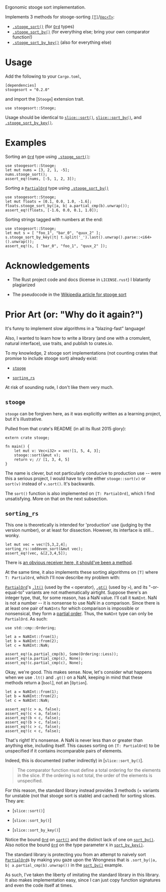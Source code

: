 Ergonomic stooge sort implementation.

Implements 3 methods for stooge-sorting [`[T]`](array)/[`Vec<T>`](std::vec::Vec):

* [`.stooge_sort()`](Stooge::stooge_sort) (for [`Ord`](std::cmp) types)
* [`.stooge_sort_by()`](Stooge::stooge_sort_by) (for everything else; bring your own comparator function!)
* [`.stooge_sort_by_key()`](Stooge::stooge_sort_by_key) (also for everything else)

# Usage

Add the following to your `Cargo.toml`,

```text
[dependencies]
stoogesort = "0.2.0"
```

and import the [`Stooge`] extension trait.

```
use stoogesort::Stooge;
```

Usage should be identical to [`slice::sort()`](slice::sort),
 [`slice::sort_by()`](slice::sort_by), and [`.stooge_sort_by_key()`](slice::sort_by_key).

# Examples

Sorting an [`Ord`](std::cmp::Ord) type using
[`.stooge_sort()`](Stooge::stooge_sort):

```
use stoogesort::Stooge;
let mut nums = [3, 2, 1, -5];
nums.stooge_sort();
assert_eq!(nums, [-5, 1, 2, 3]);
```

Sorting a [`PartialOrd`](std::cmp::PartialOrd) type using
[`.stooge_sort_by()`](Stooge::stooge_sort_by)

```
use stoogesort::Stooge;
let mut floats = [0.1, 0.0, 1.0, -1.6];
floats.stooge_sort_by(|a, b| a.partial_cmp(b).unwrap());
assert_eq!(floats, [-1.6, 0.0, 0.1, 1.0]);
```

Sorting strings tagged with numbers at the end:

```
use stoogesort::Stooge;
let mut s = [ "foo_1", "bar_0", "quux_2" ];
s.stooge_sort_by_key(|t| t.split('_').last().unwrap().parse::<i64>().unwrap());
assert_eq!(s, [ "bar_0", "foo_1", "quux_2" ]);
```

# Acknowledgements

* The Rust project code and docs (license in `LICENSE.rust`) I blatantly plagiarized

* The pseudocode in the [Wikipedia article for stooge sort](https://en.wikipedia.org/wiki/Stooge_sort)

# Prior Art (or: "Why do it again?")

It's funny to implement slow algorithms in a "blazing-fast" language!

Also, I wanted to learn how to write a library (and one with a
cromulent, natural interface), use traits, and publish to crates.io.

To my knowledge, 2 stooge sort implementations (not counting crates that
promise to include stooge sort) already exist:

* [`stooge`](https://github.com/tydus101/rust_stooge_sort)

* [`sorting_rs`](https://github.com/flakusha/sorting_rs)

At risk of sounding rude, I don't like them very much.

## `stooge`

`stooge` can be forgiven here, as it was explicitly written as a
learning project, but it's illustrative.

Pulled from that crate's README (in all its Rust 2015 glory):

```ignore
extern crate stooge;

fn main() {
	let mut v: Vec<i32> = vec![1, 5, 4, 3];
	stooge::sort(&mut v);
	return v; // [1, 3, 4, 5]
}
```

The name is clever, but not particularly conducive to production use --
were this a serious project, I would have to write either `stooge::sort(v)`
or `sort(v)` instead of `v.sort()`. It's backwards.

The `sort()` function is also implemented on `[T: PartialOrd]`,
which I find unsatisfying. More on that on the next subsection.


## `sorting_rs`

This one is theoretically is intended for 'production' use
(judging by the version number), or at least for dissection.
However, its interface is still... wonky.

```ignore
let mut vec = vec![5,3,2,4];
sorting_rs::oddeven_sort(&mut vec);
assert_eq!(vec, &[2,3,4,5]);
```

There is [an obvious receiver here, it should've been a method](https://rust-lang.github.io/api-guidelines/predictability.html#c-method).

At the same time, it also implements these sorting algorithms
on `[T]` where `T: PartialOrd`, which I'll now describe my problem with:

[`PartialOrd`](std::cmp::PartialOrd)'s [`.lt()`](std::cmp::PartialOrd::lt)
(used by the `<` operator), [`.gt()`](std::cmp::PartialOrd::gt) (used by `>`),
and its "-or-equal-to" variants are not mathematically airtight.
Suppose there's an integer type, that, for some reason, has a NaN value.
I'll call it `NaNInt`. NaN is not a number -- it is nonsense to use NaN
in a comparison. Since there is at least one pair of `NaNInts` for which
comparison is impossible or nonsensical, they form a
[partial order](https://en.wikipedia.org/wiki/Partially_ordered_set).
Thus, the `NaNInt` type can only be `PartialOrd`. As such:

```ignore
use std::cmp::Ordering;

let a = NaNInt::from(1);
let b = NaNInt::from(2);
let c = NaNInt::NaN;

assert_eq!(a.partial_cmp(b), Some(Ordering::Less));
assert_eq!(a.partial_cmp(c), None);
assert_eq!(c.partial_cmp(c), None);
```

Okay, we're good. This makes sense. Now, let's consider
what happens when we use `.lt()` and `.gt()` on a NaN,
keeping in mind that these methods return a [`bool`], not an [`Option`].

```ignore
let a = NaNInt::from(1);
let b = NaNInt::from(2);
let c = NaNInt::NaN;

assert_eq!(c > a, false);
assert_eq!(c < a, false);
assert_eq!(b < c, false);
assert_eq!(b > c, false);
assert_eq!(c > c, false);
assert_eq!(c < c, false);
```

That's right! It's nonsense. A NaN is never less than or greater than
anything else, including itself. This causes sorting on `[T: PartialOrd]`
to be unspecified if it contains incomparable pairs of elements.

Indeed, this is documented (rather indirectly) in [`slice::sort_by()`].

> The comparator function must define a total ordering for the elements in
> the slice. If the ordering is not total, the order of the elements is unspecified.

For this reason, the standard library instead provides 3 methods
(+ variants for unstable (not that stooge sort is stable) and cached)
for sorting slices. They are:

* [`slice::sort()`]

* [`slice::sort_by()`]

* [`slice::sort_by_key()`]

Notice the bound [`Ord`](std::cmp::Ord) on [`sort()`](slice::sort) and the distinct lack
of one on [`sort_by()`](slice::sort_by). Also notice the bound [`Ord`](std::cmp::Ord) on the
type parameter `K` in [`sort_by_key()`](slice::sort_by_key).

The standard library is protecting you from an attempt to naively sort
[`PartialOrd`](std::cmp::PartialOrd)s by making you gaze upon the Wrongness that is
`.sort_by(|a, b| a.partial_cmp(b).unwrap())` in the [`sort_by()`](slice::sort_by) example.

As such, I've taken the liberty of imitating the standard library in this library.
It also makes implementation easy, since I can just copy function signatures and
even the code itself at times.
